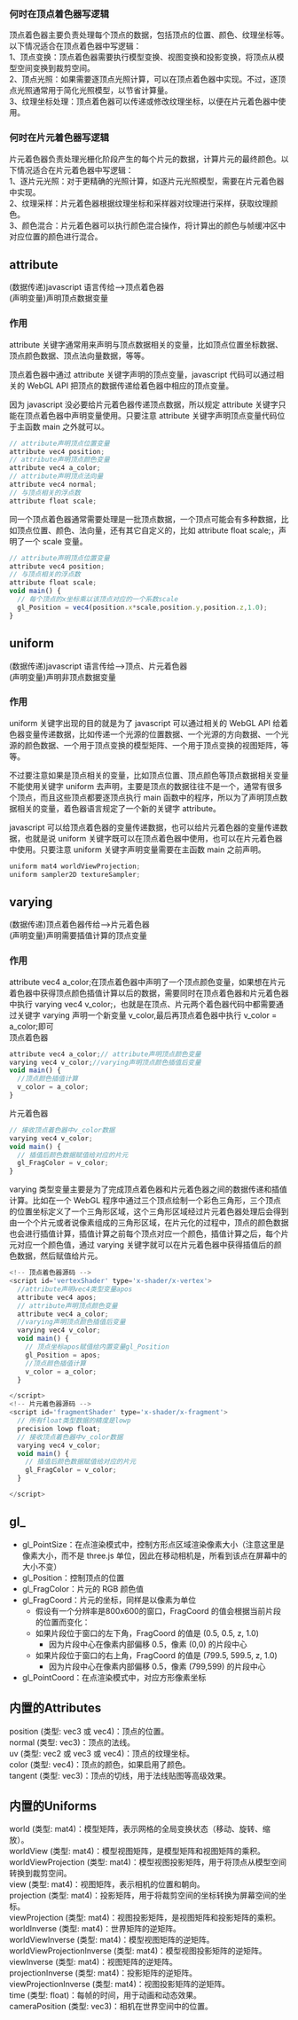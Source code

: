 ### 何时在顶点着色器写逻辑    
顶点着色器主要负责处理每个顶点的数据，包括顶点的位置、颜色、纹理坐标等。以下情况适合在顶点着色器中写逻辑：     
1、顶点变换：顶点着色器需要执行模型变换、视图变换和投影变换，将顶点从模型空间变换到裁剪空间。   
2、顶点光照：如果需要逐顶点光照计算，可以在顶点着色器中实现。不过，逐顶点光照通常用于简化光照模型，以节省计算量。     
3、纹理坐标处理：顶点着色器可以传递或修改纹理坐标，以便在片元着色器中使用。   
 
### 何时在片元着色器写逻辑   
片元着色器负责处理光栅化阶段产生的每个片元的数据，计算片元的最终颜色。以下情况适合在片元着色器中写逻辑：     
1、逐片元光照：对于更精确的光照计算，如逐片元光照模型，需要在片元着色器中实现。  
2、纹理采样：片元着色器根据纹理坐标和采样器对纹理进行采样，获取纹理颜色。   
3、颜色混合：片元着色器可以执行颜色混合操作，将计算出的颜色与帧缓冲区中对应位置的颜色进行混合。   
   
## attribute 

(数据传递)javascript 语言传给——>顶点着色器  
(声明变量)声明顶点数据变量

### 作用

attribute 关键字通常用来声明与顶点数据相关的变量，比如顶点位置坐标数据、顶点颜色数据、顶点法向量数据，等等。

顶点着色器中通过 attribute 关键字声明的顶点变量，javascript 代码可以通过相关的 WebGL API 把顶点的数据传递给着色器中相应的顶点变量。

因为 javascript 没必要给片元着色器传递顶点数据，所以规定 attribute 关键字只能在顶点着色器中声明变量使用。只要注意 attribute 关键字声明顶点变量代码位于主函数 main 之外就可以。

```javascript
// attribute声明顶点位置变量
attribute vec4 position;
// attribute声明顶点颜色变量
attribute vec4 a_color;
// attribute声明顶点法向量
attribute vec4 normal;
// 与顶点相关的浮点数
attribute float scale;
```

同一个顶点着色器通常需要处理是一批顶点数据，一个顶点可能会有多种数据，比如顶点位置、颜色、法向量，还有其它自定义的，比如 attribute float scale;，声明了一个 scale 变量。

```javascript
// attribute声明顶点位置变量
attribute vec4 position;
// 与顶点相关的浮点数
attribute float scale;
void main() {
  // 每个顶点的x坐标乘以该顶点对应的一个系数scale
  gl_Position = vec4(position.x*scale,position.y,position.z,1.0);
}
```

## uniform

(数据传递)javascript 语言传给——>顶点、片元着色器  
(声明变量)声明非顶点数据变量

### 作用

uniform 关键字出现的目的就是为了 javascript 可以通过相关的 WebGL API 给着色器变量传递数据，比如传递一个光源的位置数据、一个光源的方向数据、一个光源的颜色数据、一个用于顶点变换的模型矩阵、一个用于顶点变换的视图矩阵，等等。

不过要注意如果是顶点相关的变量，比如顶点位置、顶点颜色等顶点数据相关变量不能使用关键字 uniform 去声明，主要是顶点的数据往往不是一个，通常有很多个顶点，而且这些顶点都要逐顶点执行 main 函数中的程序，所以为了声明顶点数据相关的变量，着色器语言规定了一个新的关键字 attribute。

javascript 可以给顶点着色器的变量传递数据，也可以给片元着色器的变量传递数据，也就是说 uniform 关键字既可以在顶点着色器中使用，也可以在片元着色器中使用。只要注意 uniform 关键字声明变量需要在主函数 main 之前声明。

```javascript
uniform mat4 worldViewProjection;
uniform sampler2D textureSampler;
```

## varying

(数据传递)顶点着色器传给——>片元着色器  
(声明变量)声明需要插值计算的顶点变量

### 作用

attribute vec4 a_color;在顶点着色器中声明了一个顶点颜色变量，如果想在片元着色器中获得顶点颜色插值计算以后的数据，需要同时在顶点着色器和片元着色器中执行 varying vec4 v_color;，也就是在顶点、片元两个着色器代码中都需要通过关键字 varying 声明一个新变量 v_color,最后再顶点着色器中执行 v_color = a_color;即可  
顶点着色器

```javascript
attribute vec4 a_color;// attribute声明顶点颜色变量
varying vec4 v_color;//varying声明顶点颜色插值后变量
void main() {
  //顶点颜色插值计算
  v_color = a_color;
}
```

片元着色器

```javascript
// 接收顶点着色器中v_color数据
varying vec4 v_color;
void main() {
  // 插值后颜色数据赋值给对应的片元
  gl_FragColor = v_color;
}
```

varying 类型变量主要是为了完成顶点着色器和片元着色器之间的数据传递和插值计算。比如在一个 WebGL 程序中通过三个顶点绘制一个彩色三角形，三个顶点的位置坐标定义了一个三角形区域，这个三角形区域经过片元着色器处理后会得到由一个个片元或者说像素组成的三角形区域，在片元化的过程中，顶点的颜色数据也会进行插值计算，插值计算之前每个顶点对应一个颜色，插值计算之后，每个片元对应一个颜色值，通过 varying 关键字就可以在片元着色器中获得插值后的颜色数据，然后赋值给片元。

```javascript
<!-- 顶点着色器源码 -->
<script id='vertexShader' type='x-shader/x-vertex'>
  //attribute声明vec4类型变量apos
  attribute vec4 apos;
  // attribute声明顶点颜色变量
  attribute vec4 a_color;
  //varying声明顶点颜色插值后变量
  varying vec4 v_color;
  void main() {
    // 顶点坐标apos赋值给内置变量gl_Position
    gl_Position = apos;
    //顶点颜色插值计算
    v_color = a_color;
  }

</script>
<!-- 片元着色器源码 -->
<script id='fragmentShader' type='x-shader/x-fragment'>
  // 所有float类型数据的精度是lowp
  precision lowp float;
  // 接收顶点着色器中v_color数据
  varying vec4 v_color;
  void main() {
    // 插值后颜色数据赋值给对应的片元
    gl_FragColor = v_color;
  }

</script>
```

## gl\_

- gl_PointSize：在点渲染模式中，控制方形点区域渲染像素大小（注意这里是像素大小，而不是 three.js 单位，因此在移动相机是，所看到该点在屏幕中的大小不变）    
- gl_Position：控制顶点的位置  
- gl_FragColor：片元的 RGB 颜色值  
- gl_FragCoord：片元的坐标，同样是以像素为单位  
    - 假设有一个分辨率是800x600的窗口，FragCoord 的值会根据当前片段的位置而变化：
    - 如果片段位于窗口的左下角，FragCoord 的值是 (0.5, 0.5, z, 1.0)
        - 因为片段中心在像素内部偏移 0.5，像素 (0,0) 的片段中心
    - 如果片段位于窗口的右上角，FragCoord 的值是 (799.5, 599.5, z, 1.0)
        - 因为片段中心在像素内部偏移 0.5，像素 (799,599) 的片段中心
- gl_PointCoord：在点渲染模式中，对应方形像素坐标   



## 内置的Attributes
position (类型: vec3 或 vec4)：顶点的位置。     
normal (类型: vec3)：顶点的法线。     
uv (类型: vec2 或 vec3 或 vec4)：顶点的纹理坐标。     
color (类型: vec4)：顶点的颜色，如果启用了颜色。     
tangent (类型: vec3)：顶点的切线，用于法线贴图等高级效果。     

## 内置的Uniforms
world (类型: mat4)：模型矩阵，表示网格的全局变换状态（移动、旋转、缩放）。      
worldView (类型: mat4)：模型视图矩阵，是模型矩阵和视图矩阵的乘积。      
worldViewProjection (类型: mat4)：模型视图投影矩阵，用于将顶点从模型空间转换到裁剪空间。      
view (类型: mat4)：视图矩阵，表示相机的位置和朝向。      
projection (类型: mat4)：投影矩阵，用于将裁剪空间的坐标转换为屏幕空间的坐标。      
viewProjection (类型: mat4)：视图投影矩阵，是视图矩阵和投影矩阵的乘积。      
worldInverse (类型: mat4)：世界矩阵的逆矩阵。      
worldViewInverse (类型: mat4)：模型视图矩阵的逆矩阵。      
worldViewProjectionInverse (类型: mat4)：模型视图投影矩阵的逆矩阵。      
viewInverse (类型: mat4)：视图矩阵的逆矩阵。      
projectionInverse (类型: mat4)：投影矩阵的逆矩阵。      
viewProjectionInverse (类型: mat4)：视图投影矩阵的逆矩阵。      
time (类型: float)：每帧的时间，用于动画和动态效果。      
cameraPosition (类型: vec3)：相机在世界空间中的位置。       